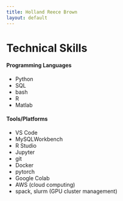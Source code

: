 ```yaml
---
title: Holland Reece Brown
layout: default
---
```



# Technical Skills

#### Programming Languages
- Python
- SQL
- bash
- R
- Matlab

#### Tools/Platforms
- VS Code
- MySQLWorkbench
- R Studio
- Jupyter
- git
- Docker
- pytorch
- Google Colab
- AWS (cloud computing)
- spack, slurm (GPU cluster management)




